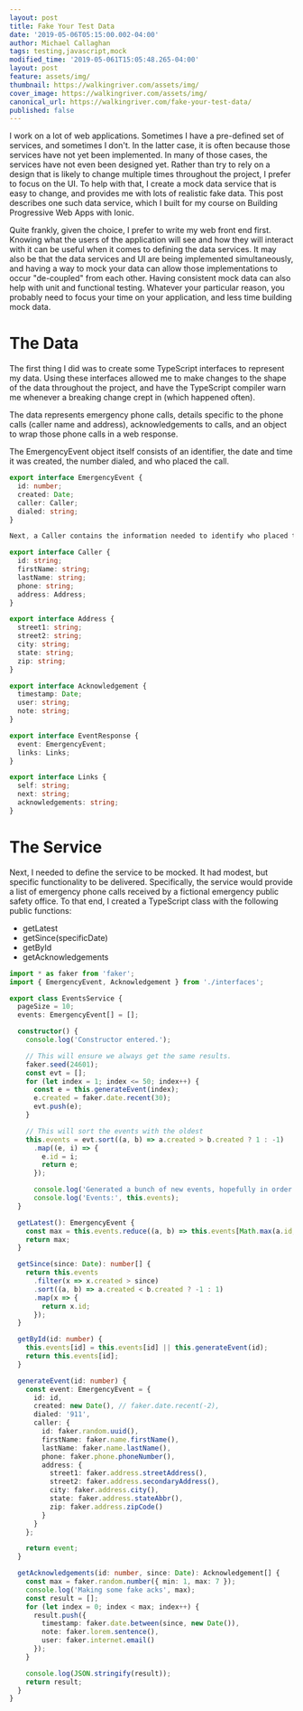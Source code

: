 ```yaml
---
layout: post
title: Fake Your Test Data
date: '2019-05-06T05:15:00.002-04:00'
author: Michael Callaghan
tags: testing,javascript,mock
modified_time: '2019-05-061T15:05:48.265-04:00'
layout: post
feature: assets/img/
thumbnail: https://walkingriver.com/assets/img/
cover_image: https://walkingriver.com/assets/img/
canonical_url: https://walkingriver.com/fake-your-test-data/
published: false
---
```


I work on a lot of web applications. Sometimes I have a pre-defined set of services, and sometimes I don't. In the latter case, it is often because those services have not yet been implemented. In many of those cases, the services have not even been designed yet. Rather than try to rely on a design that is likely to change multiple times throughout the project, I prefer to focus on the UI. To help with that, I create a mock data service that is easy to change, and provides me with lots of realistic fake data. This post describes one such data service, which I built for my course on Building Progressive Web Apps with Ionic. 

<!--more-->

Quite frankly, given the choice, I prefer to write my web front end first. Knowing what the users of the application will see and how they will interact with it can be useful when it comes to defining the data services. It may also be that the data services and UI are being implemented simultaneously, and having a way to mock your data can allow those implementations to occur "de-coupled" from each other. Having consistent mock data can also help with unit and functional testing. Whatever your particular reason, you probably need to focus your time on your application, and less time building mock data. 

# The Data

The first thing I did was to create some TypeScript interfaces to represent my data. Using these interfaces allowed me to make changes to the shape of the data throughout the project, and have the TypeScript compiler warn me whenever a breaking change crept in (which happened often). 

The data represents emergency phone calls, details specific to the phone calls (caller name and address), acknowledgements to calls, and an object to wrap those phone calls in a web response.

The EmergencyEvent object itself consists of an identifier, the date and time it was created, the number dialed, and who placed the call.
```TypeScript
export interface EmergencyEvent {
  id: number;
  created: Date;
  caller: Caller;
  dialed: string;
}
```

```TypeScript
Next, a Caller contains the information needed to identify who placed the call. 

export interface Caller {
  id: string;
  firstName: string;
  lastName: string;
  phone: string;
  address: Address;
}

export interface Address {
  street1: string;
  street2: string;
  city: string;
  state: string;
  zip: string;
}

export interface Acknowledgement {
  timestamp: Date;
  user: string;
  note: string;
}

export interface EventResponse {
  event: EmergencyEvent;
  links: Links;
}

export interface Links {
  self: string;
  next: string;
  acknowledgements: string;
}
```

# The Service

Next, I needed to define the service to be mocked. It had modest, but specific functionality to be delivered. Specifically, the service would provide a list of emergency phone calls received by a fictional emergency public safety office. To that end, I created a TypeScript class with the following public functions:

- getLatest
- getSince(specificDate)
- getById
- getAcknowledgements




```TypeScript
import * as faker from 'faker';
import { EmergencyEvent, Acknowledgement } from './interfaces';

export class EventsService {
  pageSize = 10;
  events: EmergencyEvent[] = [];

  constructor() {
    console.log('Constructor entered.');

    // This will ensure we always get the same results.
    faker.seed(24601);
    const evt = [];
    for (let index = 1; index <= 50; index++) {
      const e = this.generateEvent(index);
      e.created = faker.date.recent(30);
      evt.push(e);
    }

    // This will sort the events with the oldest 
    this.events = evt.sort((a, b) => a.created > b.created ? 1 : -1)
      .map((e, i) => {
        e.id = i;
        return e;
      });

      console.log('Generated a bunch of new events, hopefully in order')
      console.log('Events:', this.events);
  }

  getLatest(): EmergencyEvent {
    const max = this.events.reduce((a, b) => this.events[Math.max(a.id, b.id)]);
    return max;
  }

  getSince(since: Date): number[] {
    return this.events
      .filter(x => x.created > since)
      .sort((a, b) => a.created < b.created ? -1 : 1)
      .map(x => {
        return x.id;
      });
  }

  getById(id: number) {
    this.events[id] = this.events[id] || this.generateEvent(id);
    return this.events[id];
  }

  generateEvent(id: number) {
    const event: EmergencyEvent = {
      id: id,
      created: new Date(), // faker.date.recent(-2),
      dialed: '911',
      caller: {
        id: faker.random.uuid(),
        firstName: faker.name.firstName(),
        lastName: faker.name.lastName(),
        phone: faker.phone.phoneNumber(),
        address: {
          street1: faker.address.streetAddress(),
          street2: faker.address.secondaryAddress(),
          city: faker.address.city(),
          state: faker.address.stateAbbr(),
          zip: faker.address.zipCode()
        }
      }
    };

    return event;
  }

  getAcknowledgements(id: number, since: Date): Acknowledgement[] {
    const max = faker.random.number({ min: 1, max: 7 });
    console.log('Making some fake acks', max);
    const result = [];
    for (let index = 0; index < max; index++) {
      result.push({
        timestamp: faker.date.between(since, new Date()),
        note: faker.lorem.sentence(),
        user: faker.internet.email()
      });
    }

    console.log(JSON.stringify(result));
    return result;
  }
}
```